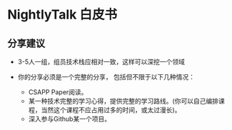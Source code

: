 # NightlyTalk 白皮书


## 分享建议
- 3-5人一组，组员技术栈应相对一致，这样可以深挖一个领域

- 你的分享必须是一个完整的分享， 包括但不限于以下几种情况：
  - CSAPP Paper阅读。
  - 某一种技术完整的学习心得，提供完整的学习路线。(你可以自己编排课程，当然这个课程不应占用过多的时间，或太过漫长)。
  - 深入参与Github某一个项目。

 



 



